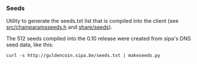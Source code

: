 ### Seeds ###

Utility to generate the seeds.txt list that is compiled into the client
(see [src/chainparamsseeds.h](/src/chainparamsseeds.h) and [share/seeds](/share/seeds)).

The 512 seeds compiled into the 0.10 release were created from sipa's DNS seed data, like this:

	curl -s http://guldencoin.sipa.be/seeds.txt | makeseeds.py
